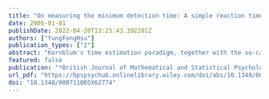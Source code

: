 ```yaml
---
title: "On measuring the minimum detection time: A simple reaction time study in the time estimation paradigm"
date: 2005-01-01
publishDate: 2022-04-20T13:25:43.392201Z
authors: ["YungFongHsu"]
publication_types: ["2"]
abstract: "Kornblum's time estimation paradigm, together with the so-called ‘race model’, provides an appealing alternative for measuring the ‘cut-off’ which separates ‘true’ reaction times from anticipatory reaction times. However, the model is not precise enough to reveal the relation between the signal intensity and the ‘cut-off’. Accordingly, Kornblum's model is extended with an emphasis on the measure of the ‘cut-off’. Another aspect of the extension is to use a parametric method to analyse the data. In particular, it is assumed that the time estimation-induced latency is gamma distributed and the signal-induced latency is Weibull distributed, with the latter shifted by the ‘cut-off’. The rationale behind the parametric assumption is discussed. For illustrative purposes, two pieces of experimental work are presented. Since the core of the race model is the assumption of an independent race between the time estimation process and the detection process, the first experiment tests whether, for the same signal intensity, the signal-induced latency distribution is invariant across different time intervals; the second experiment tests whether, for the same time interval, the time estimation-induced latency distribution is invariant across different signal intensity conditions. The data from the second experiment are also used to test various parametric assumptions in the model, which include the signal effect on the ‘cut-off’. The new model fits the data well."
featured: false
publication: "*British Journal of Mathematical and Statistical Psychology*"
url_pdf: "https://bpspsychub.onlinelibrary.wiley.com/doi/abs/10.1348/000711005X62774"
doi: "10.1348/000711005X62774"
---
```


